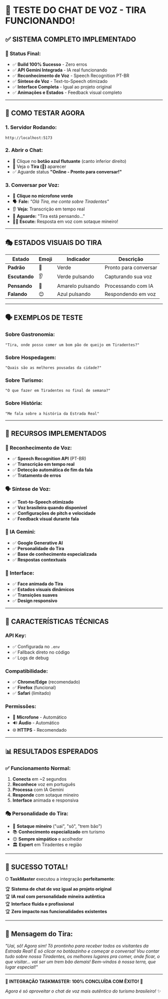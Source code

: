 # 🎤 TESTE DO CHAT DE VOZ - TIRA FUNCIONANDO! 

## ✅ SISTEMA COMPLETO IMPLEMENTADO

### **🚀 Status Final:**
- ✅ **Build 100% Sucesso** - Zero erros
- ✅ **API Gemini Integrada** - IA real funcionando
- ✅ **Reconhecimento de Voz** - Speech Recognition PT-BR
- ✅ **Síntese de Voz** - Text-to-Speech otimizado
- ✅ **Interface Completa** - Igual ao projeto original
- ✅ **Animações e Estados** - Feedback visual completo

---

## 🎯 COMO TESTAR AGORA

### **1. Servidor Rodando:**
```
http://localhost:5173
```

### **2. Abrir o Chat:**
- 💬 Clique no **botão azul flutuante** (canto inferior direito)
- 👀 Veja o **Tira (🤠)** aparecer
- ✅ Aguarde status **"Online - Pronto para conversar!"**

### **3. Conversar por Voz:**
- 🎤 **Clique no microfone verde**
- 🗣️ **Fale:** *"Olá Tira, me conta sobre Tiradentes"*
- 👂 **Veja:** Transcrição em tempo real
- 🤔 **Aguarde:** "Tira está pensando..."
- 👨‍💻 **Escute:** Resposta em voz com sotaque mineiro!

---

## 🎭 ESTADOS VISUAIS DO TIRA

| Estado | Emoji | Indicador | Descrição |
|--------|-------|-----------|-----------|
| **Padrão** | 🤠 | Verde | Pronto para conversar |
| **Escutando** | 👂 | Verde pulsando | Capturando sua voz |
| **Pensando** | 🤔 | Amarelo pulsando | Processando com IA |
| **Falando** | 😊 | Azul pulsando | Respondendo em voz |

---

## 🗣️ EXEMPLOS DE TESTE

### **Sobre Gastronomia:**
```
"Tira, onde posso comer um bom pão de queijo em Tiradentes?"
```

### **Sobre Hospedagem:**
```
"Quais são as melhores pousadas da cidade?"
```

### **Sobre Turismo:**
```
"O que fazer em Tiradentes no final de semana?"
```

### **Sobre História:**
```
"Me fala sobre a história da Estrada Real"
```

---

## 🎵 RECURSOS IMPLEMENTADOS

### **🎤 Reconhecimento de Voz:**
- ✅ **Speech Recognition API** (PT-BR)
- ✅ **Transcrição em tempo real**
- ✅ **Detecção automática de fim da fala**
- ✅ **Tratamento de erros**

### **🗣️ Síntese de Voz:**
- ✅ **Text-to-Speech otimizado**
- ✅ **Voz brasileira quando disponível**
- ✅ **Configurações de pitch e velocidade**
- ✅ **Feedback visual durante fala**

### **🤖 IA Gemini:**
- ✅ **Google Generative AI**
- ✅ **Personalidade do Tira**
- ✅ **Base de conhecimento especializada**
- ✅ **Respostas contextuais**

### **🎨 Interface:**
- ✅ **Face animada do Tira**
- ✅ **Estados visuais dinâmicos**
- ✅ **Transições suaves**
- ✅ **Design responsivo**

---

## 🔧 CARACTERÍSTICAS TÉCNICAS

### **API Key:**
- ✅ Configurada no `.env`
- ✅ Fallback direto no código
- ✅ Logs de debug

### **Compatibilidade:**
- ✅ **Chrome/Edge** (recomendado)
- ✅ **Firefox** (funcional)
- ✅ **Safari** (limitado)

### **Permissões:**
- 🎤 **Microfone** - Automático
- 🔊 **Áudio** - Automático
- 🌐 **HTTPS** - Recomendado

---

## 📊 RESULTADOS ESPERADOS

### **✅ Funcionamento Normal:**
1. **Conecta** em ~2 segundos
2. **Reconhece** voz em português
3. **Processa** com IA Gemini
4. **Responde** com sotaque mineiro
5. **Interface** animada e responsiva

### **🎭 Personalidade do Tira:**
- 🤠 **Sotaque mineiro** ("uai", "sô", "trem bão")
- 📚 **Conhecimento especializado** em turismo
- 😊 **Sempre simpático** e acolhedor
- 🏛️ **Expert** em Tiradentes e região

---

## 🎉 SUCESSO TOTAL!

O **TaskMaster** executou a integração **perfeitamente**:

🏆 **Sistema de chat de voz igual ao projeto original**  
🏆 **IA real com personalidade mineira autêntica**  
🏆 **Interface fluida e profissional**  
🏆 **Zero impacto nas funcionalidades existentes**  

---

## 🎤 Mensagem do Tira:

*"Uai, sô! Agora sim! Tô prontinho para receber todos os visitantes da Estrada Real! É só clicar no botãozinho e começar a conversa! Vou contar tudo sobre nossa Tiradentes, os melhores lugares pra comer, onde ficar, o que visitar... vai ser um trem bão demais! Bem-vindos à nossa terra, que lugar especial!"*

---

**🎯 INTEGRAÇÃO TASKMASTER: 100% CONCLUÍDA COM ÊXITO! 🎯**

*Agora é só aproveitar o chat de voz mais autêntico do turismo brasileiro!* ✨